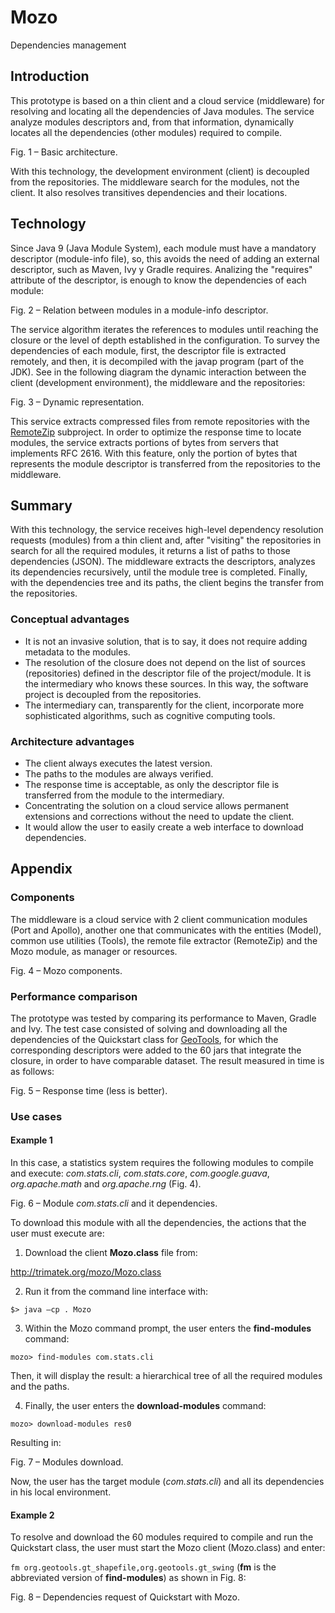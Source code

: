 # Mozo
Dependencies management

## Introduction
This prototype is based on a thin client and a cloud service (middleware) for resolving and locating all the dependencies of Java modules. The service analyze modules descriptors and, from that information, dynamically locates all the dependencies (other modules) required to compile.



Fig. 1 – Basic architecture.

With this technology, the development environment (client) is decoupled from the repositories. The middleware search for the modules, not the client. It also resolves transitives dependencies and their locations.

## Technology
Since Java 9 (Java Module System), each module must have a mandatory descriptor (module-info file), so, this avoids the need of adding an external descriptor, such as Maven, Ivy y Gradle requires. Analizing the "requires" attribute of the descriptor, is enough to know the dependencies of each module:



Fig. 2 – Relation between modules in a module-info descriptor.

The service algorithm iterates the references to modules until reaching the closure or the level of depth established
in the configuration. To survey the dependencies of each module, first, the descriptor file is extracted remotely, and then, it is decompiled with the javap program (part of the JDK). See in the following diagram the dynamic interaction between the client (development environment), the middleware and the repositories:



Fig. 3 – Dynamic representation.

This service extracts compressed files from remote repositories with the [RemoteZip] subproject. In order to optimize the response time to locate modules, the service extracts portions of bytes from servers that implements RFC 2616. With this feature, only the portion of bytes that represents the module descriptor is transferred from the repositories to the middleware.

## Summary
With this technology, the service receives high-level dependency resolution requests (modules) from a thin client and, after "visiting" the repositories in search for all the required modules, it returns a list of paths to those dependencies (JSON). The middleware extracts the descriptors, analyzes its dependencies recursively, until the module tree is completed.
Finally, with the dependencies tree and its paths, the client begins the transfer from the repositories.

### Conceptual advantages
* It is not an invasive solution, that is to say, it does not require adding metadata to the modules.
* The resolution of the closure does not depend on the list of sources (repositories) defined in the descriptor file of the project/module. It is the intermediary who knows these sources. In this way, the software project is decoupled from the repositories. 
* The intermediary can, transparently for the client, incorporate more sophisticated algorithms, such as cognitive computing tools.

### Architecture advantages
* The client always executes the latest version.
* The paths to the modules are always verified.
* The response time is acceptable, as only the descriptor file is transferred from the module to the intermediary.
* Concentrating the solution on a cloud service allows permanent extensions and corrections without the need to update the client.
* It would allow the user to easily create a web interface to download dependencies.


## Appendix

### Components
The middleware is a cloud service with 2 client communication modules (Port and Apollo), another one that communicates with the entities (Model), common use utilities (Tools), the remote file extractor (RemoteZip) and the Mozo module, as manager or resources.


Fig. 4 – Mozo components.

### Performance comparison
The prototype was tested by comparing its performance to Maven, Gradle and Ivy. The test case consisted of solving and downloading all the dependencies of the Quickstart class for [GeoTools], for which the corresponding descriptors were added to the 60 jars that integrate the closure, in order to have comparable dataset.  The result measured in time is as follows:



Fig. 5 – Response time (less is better).


### Use cases

#### Example 1
In this case, a statistics system requires the following modules to compile and execute: *com.stats.cli*, *com.stats.core*, *com.google.guava*, *org.apache.math* and *org.apache.rng* (Fig. 4).


Fig. 6 – Module *com.stats.cli* and it dependencies.

To download this module with all the dependencies, the actions that the user must execute are:

1. Download the client **Mozo.class** file from:

http://trimatek.org/mozo/Mozo.class

2. Run it from the command line interface with:

`$> java –cp . Mozo`

3. Within the Mozo command prompt, the user enters the **find-modules** command:

`mozo> find-modules com.stats.cli`

Then, it will display the result: a hierarchical tree of all the required modules and the paths.

4. Finally, the user enters the **download-modules** command:

`mozo> download-modules res0`

Resulting in:


Fig. 7 – Modules download.

Now, the user has the target module (*com.stats.cli*) and all its dependencies in his local environment.


#### Example 2
To resolve and download the 60 modules required to compile and run the Quickstart class, the user must start the Mozo client (Mozo.class) and enter:

`fm org.geotools.gt_shapefile,org.geotools.gt_swing` (**fm** is the abbreviated version of **find-modules**) as shown in Fig. 8:


Fig. 8 – Dependencies request of Quickstart with Mozo.

[RemoteZip]:https://github.com/martinaguero/remotezip
[GeoTools]:http://docs.geotools.org/latest/userguide/build/install/jdk.html


